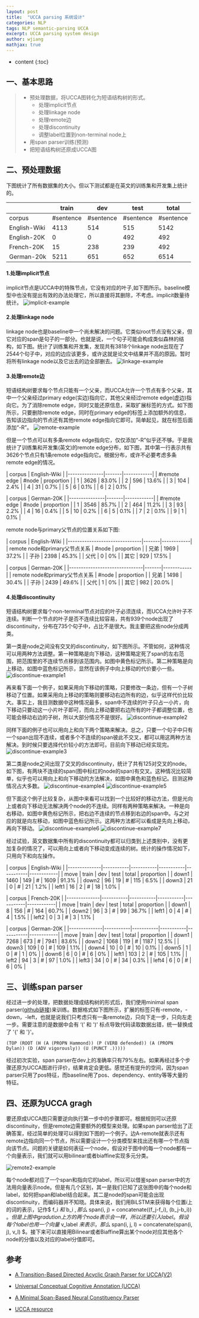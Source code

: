 ```yaml
---
layout: post
title:  "UCCA parsing 系统设计"
categories: NLP
tags: NLP semantic-parsing UCCA
excerpt: UCCA parsing system design
author: wjiang
mathjax: true
---
```


* content
{:toc}


## 一、基本思路

> * 预处理数据，将UCCA图转化为短语结构树的形式。
>    * 处理implicit节点
>    * 处理linkage node
>    * 处理remote边
>    * 处理discontinuity
>    * 调整label位置到non-terminal node上
> * 用span parser训练(预测)
> * 把短语结构树还原成UCCA图

## 二、预处理数据

下图统计了所有数据集的大小。但以下测试都是在英文的训练集和开发集上统计的。

|              |   train   |    dev    |    test   |   total   |
|--------------|-----------|-----------|-----------|-----------|
| corpus       | #sentence | #sentence | #sentence | #sentence |
| English-Wiki |   4113    |    514    |    515    |    5142   |
| English-20K  |   0       |    0      |    492    |    492    |
| French-20K   |   15      |    238    |    239    |    492    |
| German-20k   |   5211    |    651    |    652    |    6514   |


#### 1.处理implicit节点

implicit节点是UCCA中的特殊节点，它没有对应的叶子,如下图所示。baseline模型中也没有提出有效的办法处理它，所以直接将其删除，不考虑。implicit数量待统计。
![implicit-example](/src/2019-1-2-UCCA-design/implicit-example.jpg)

#### 2.处理linkage node

linkage node也是baseline中一个尚未解决的问题。它类似root节点没有父亲，但它对应的span是句子的一部分。也就是说，一个句子可能会构成类似森林的结构，如下图。统计了训练集和开发集，发现共有3818个linkage node出现在了2544个句子中，对应的边应该更多，或许这就是论文中结果并不高的原因。暂时将所有linkage node以及它出去的边全部删去。
![linkage-example](/src/2019-1-2-UCCA-design/linkage-example.jpg)

#### 3.处理remote边

短语结构树要求每个节点只能有一个父亲，而UCCA允许一个节点有多个父亲，其中一个父亲经过primary edge(实边)指向它，其他父亲经过remote edge(虚边)指向它。为了消除remote edge，同时又能还原信息，采取扩展标签的方式。如下图所示，只要删除remote edge，同时在primary edge的标签上添加额外的信息，告知该边指向的节点还有其他remote edge指向它即可。简单起见，就在标签后面添加“-R”。
![remote-example](/src/2019-1-2-UCCA-design/remote-example.jpg)




但是一个节点可以有多条remote edge指向它，仅仅添加“-R”似乎还不够。于是我统计了训练集和开发集(英文)的remote edge分布，如下图，其中第一行表示共有3626个节点只有1条remote edge指向它。根据分布，或许不必要考虑多条remote edge的情况。

|    corpus     |    English-Wiki    |
|---------------|-------|------------|
| #remote edge  | #node | proportion |
| 1             | 3626  |    83.0%   |
| 2             | 596   |    13.6%   |
| 3             | 104   |    2.4%    |
| 4             | 31    |    0.7%    |
| 5             | 6     |    0.1%    |
| 6             | 2     |    0.1%    |


|    corpus     |    German-20K      |
|---------------|-------|------------|
| #remote edge  | #node | proportion |
| 1             | 3546  |    85.7%   |
| 2             | 464   |    11.2%   |
| 3             | 93    |    2.2%    |
| 4             | 16    |    0.4%    |
| 5             | 10    |    0.2%    |
| 6             | 5     |    0.1%    |
| 7             | 2     |    0.1%    |
| 9             | 1     |    0.1%    |

remote node与primary父节点的位置关系如下图:

|    corpus                     |    English-Wiki    |
|-------------------------------|-------|------------|
| remote node和primary父节点关系  | #node | proportion |
| 兄弟                           | 1969  |    37.2%   |
| 子孙                           | 2398  |    45.3%   |
| 父代                           | 0     |    0%      |
| 其它                           | 929   |    17.5%   |


|    corpus                     |    German-20K      |
|-------------------------------|-------|------------|
| remote node和primary父节点关系  | #node | proportion |
| 兄弟                           | 1498  |    30.4%   |
| 子孙                           | 2439  |    49.6%   |
| 父代                           | 1     |    0%      |
| 其它                           | 982   |    20.0%   |

#### 4.处理discontinuity

短语结构树要求每个non-terminal节点对应的叶子必须连续，而UCCA允许叶子不连续。判断一个节点的叶子是否不连续比较容易，共有939个node出现了discontinuity，分布在735个句子中，占比不是很大。我主要把这些node分成两类。




第一类是node之间没有交叉的discontinuity，如下图所示。不管如何，这种情况可以用两种方法调整。第一种策略是向下移动，这种策略定死了span的左右范围，把范围里的不连续节点移到该范围内。如图中黄色标记所示。第二种策略是向上移动，如图中蓝色标记所示，显然在该例子中向上移动的代价要小一些。
![discontinue-example1](/src/2019-1-2-UCCA-design/discontinue-example1.jpg)




再来看下面一个例子，如果采用向下移动的策略，只要修改一条边，但有一个子树移动了位置。如果采用向上移动的策略则要移动右边所有的边，似乎这样代价比较大。事实上，我目测数据中这种情况最多，span中不连续的叶子只占一小片，向下移动只要动这一小片叶子即可，而向上移动要把右边所有的叶子都调整位置，也可能会移动右边的子树，所以大部分情况不是很好。
![discontinue-example2](/src/2019-1-2-UCCA-design/discontinue-example2.jpg)




同样下面的例子也可以用向上和向下两个策略来解决。总之，只要一个句子中只有一个span出现不连续，或者多个不连续的span彼此不交叉，都可以用这两种方法解决。到时候只要选择代价较小的方法即可。目前向下移动已经实现完。
![discontinue-example3](/src/2019-1-2-UCCA-design/discontinue-example3.jpg)




第二类是node之间出现了交叉的discontinuity，统计了共有125对交叉的node。如下图，有两块不连续的span(图中标红的node的span)有交叉。这种情况比较简单，似乎也可以用向上和向下移动的方法解决，如图中黄色和蓝色标记。目测这种情况占大多数。
![discontinue-example4](/src/2019-1-2-UCCA-design/discontinue-example4.jpg)
![discontinue-example5](/src/2019-1-2-UCCA-design/discontinue-example5.jpg)





但下面这个例子比较复杂，从图中来看可以找到一个比较好的移动方法，但是光向上或者向下移动无法解决两个node的不连续。同样有两种策略来解决。一种是向右移动，如图中黄色标记所示，把右边不连续的节点移到右边的span中。与之对应的就是向左移动，如图中蓝色标记所示。这两种方法都可以看成是先向上移动，再向下移动。
![discontinue-example6](/src/2019-1-2-UCCA-design/discontinue-example6.jpg)
![discontinue-example7](/src/2019-1-2-UCCA-design/discontinue-example7.jpg)





经过试验，英文数据集中所有的discontinuity都可以归类到上述类别中，没有更加复杂的情况了，可以用向上或者向下移动变成连续的树。统计的操作情况如下，只用向下和向左操作。

|    corpus    |                     English-Wiki                           |
|--------------|-----------|-----------|-----------|-----------|------------|
|    move      |   train   |    dev    |    test   |   total   | proportion |
|    down1     |   1460    |    149    |    #      |   1609    |    91.3%   |
|    down2     |   96      |    19     |    #      |   115     |    6.5%    |
|    down3     |   21      |    0      |    #      |   21      |    1.2%    |
|    left1     |   16      |    2      |    #      |   18      |    1.0%    |






|    corpus    |                      French-20K                            |
|--------------|-----------|-----------|-----------|-----------|------------|
|    move      |   train   |    dev    |    test   |   total   | proportion |
|    down1     |   8       |    156    |    #      |   164     |    60.7%   |
|    down2     |   96      |    3      |    #      |   99      |    36.7%   |
|    left1     |   0       |    4      |    #      |   4       |    1.5%    |
|    left2     |   0       |    3      |    #      |   3       |    1.1%    |






|    corpus    |                      German-20K                            |
|--------------|-----------|-----------|-----------|-----------|------------|
|    move      |   train   |    dev    |    test   |   total   | proportion |
|    down1     |   7268    |    673    |    #      |   7941    |    83.6%   |
|    down2     |   1068    |    119    |    #      |   1187    |    12.5%   |
|    down3     |   109     |    0      |    #      |   109     |    1.1%    |
|    down4     |   10      |    0      |    #      |   10      |    0.1%    |
|    down5     |   1       |    0      |    #      |   1       |    0%      |
|    down6     |   6       |    0      |    #      |   6       |    0%      |
|    left1     |   103     |    2      |    #      |   105     |    1.1%    |
|    left2     |   94      |    3      |    #      |   97      |    1.0%    |
|    left3     |   34      |    0      |    #      |   34      |    0.3%    |
|    left4     |   6       |    0      |    #      |   6       |    0%      |


## 三、训练span parser

经过进一步的处理，把数据处理成结构树的形式后，我们使用minimal span parser([github链接](https://github.com/mitchellstern/minimal-span-parser))来训练。数据格式如下图所示，扩展的标签只有-remote，-down，-left，也就是说我们只考虑只有一条remote边，只向下走一步，只向左走一步。需要注意的是数据中会有 ‘(’ 和 ')' 标点导致代码读取数据出错，统一替换成了 '{' 和 '}'。

```
(TOP (ROOT (H (A (PROPN Hammond)) (P (VERB defended)) (A (PROPN Dylan)) (D (ADV vigorously)) (U (PUNCT .)))))
```

经过初次实验，span parser在dev上的准确率只有79%左右。如果再经过多个步骤还原为UCCA图进行评价，结果肯定会更低。感觉还有提升的空间，因为span parser只用了pos特征，而baseline用了pos、dependency、entity等等大量的特征。

## 四、还原为UCCA gragh

要还原成UCCA图只需要逆向执行第一步中的步骤即可。根据规则可以还原discontinuity，但是remote边需要额外的模型来处理。如果span parser给出了正确答案，经过简单的处理可以得到如下图的一个例子。边A-remote就表示还有remote边指向同一个节点，所以需要设计一个分类模型来找出还有哪一个节点指向该节点。问题的关键是如何表征一个node，假设对于图中的每一个node都有一个向量表示，我们就可以用bilinear或者biaffine实现多元分类。

![remote2-example](/src/2019-1-2-UCCA-design/remote2-example.jpg)


每个node都对应了一个span和指向它的label，所以可以借鉴span parser中的方法用向量表示node。但是有几个区别，其一是我们已知了这张图中的每个node和label，如何把span和label结合起来。其二是node的span可能会出现discontinuity，而编码器并不知晓。具体来说，我们用BiLSTM来获得每个位置$i$上的词的表示，记作$ f_i $和$ b_i $,那么$ span(i, j) = concatenate((f_j-f_i), (b_j-b_i)) $。但是上图中gradution上方的两个node表示会一样，所以还要引入label。假设每个label也用一个向量$ v_label $来表示，那么$ span(i, j, l) = concatenate(span(i, j), v_l) $。接下来可以直接用Bilinear或者Biaffine算出某个node对应其他各个node的分值以及对应的label分值即可。

## 参考

* [A Transition-Based Directed Acyclic Graph Parser for UCCA(V2)](https://arxiv.org/pdf/1704.00552v2.pdf)

* [Universal Conceptual Cognitive Annotation (UCCA)](http://www.cs.huji.ac.il/~oabend/papers/ucca_acl.pdf)

* [A Minimal Span-Based Neural Constituency Parser](http://www.aclweb.org/anthology/P/P17/P17-1076.pdf)

* [UCCA resource](http://www.cs.huji.ac.il/~oabend/ucca.html#guidelines)

